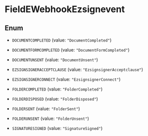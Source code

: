 

# FieldEWebhookEzsignevent

## Enum


* `DOCUMENTCOMPLETED` (value: `"DocumentCompleted"`)

* `DOCUMENTFORMCOMPLETED` (value: `"DocumentFormCompleted"`)

* `DOCUMENTUNSENT` (value: `"DocumentUnsent"`)

* `EZSIGNSIGNERACCEPTCLAUSE` (value: `"EzsignsignerAcceptclause"`)

* `EZSIGNSIGNERCONNECT` (value: `"EzsignsignerConnect"`)

* `FOLDERCOMPLETED` (value: `"FolderCompleted"`)

* `FOLDERDISPOSED` (value: `"FolderDisposed"`)

* `FOLDERSENT` (value: `"FolderSent"`)

* `FOLDERUNSENT` (value: `"FolderUnsent"`)

* `SIGNATURESIGNED` (value: `"SignatureSigned"`)



